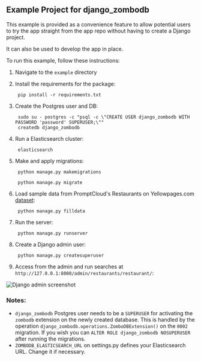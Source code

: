 ## Example Project for django_zombodb

This example is provided as a convenience feature to allow potential users to try the app straight from the app repo without having to create a Django project.

It can also be used to develop the app in place.

To run this example, follow these instructions:

1. Navigate to the `example` directory
2. Install the requirements for the package:
        
        pip install -r requirements.txt

3. Create the Postgres user and DB:

        sudo su - postgres -c "psql -c \"CREATE USER django_zombodb WITH PASSWORD 'password' SUPERUSER;\""
        createdb django_zombodb

4. Run a Elasticsearch cluster:

        elasticsearch
        
5. Make and apply migrations:

        python manage.py makemigrations
        
        python manage.py migrate

6. Load sample data from PromptCloud's Restaurants on Yellowpages.com [dataset](https://www.kaggle.com/PromptCloudHQ/restaurants-on-yellowpagescom):

        python manage.py filldata
        
7. Run the server:

        python manage.py runserver

8. Create a Django admin user:

        python manage.py createsuperuser

9. Access from the admin and run searches at `http://127.0.0.1:8000/admin/restaurants/restaurant/`:

![Django admin screenshot](https://user-images.githubusercontent.com/397989/52665839-63ea4300-2eeb-11e9-9039-7d05bff0ac3a.png)


### Notes:
- `django_zombodb` Postgres user needs to be a `SUPERUSER` for activating the `zombodb` extension on the newly created database. This is handled by the operation `django_zombodb.operations.ZomboDBExtension()` on the `0002` migration. If you wish you can `ALTER ROLE django_zombodb NOSUPERUSER` after running the migrations.
- `ZOMBODB_ELASTICSEARCH_URL` on settings.py defines your Elasticsearch URL. Change it if necessary.
